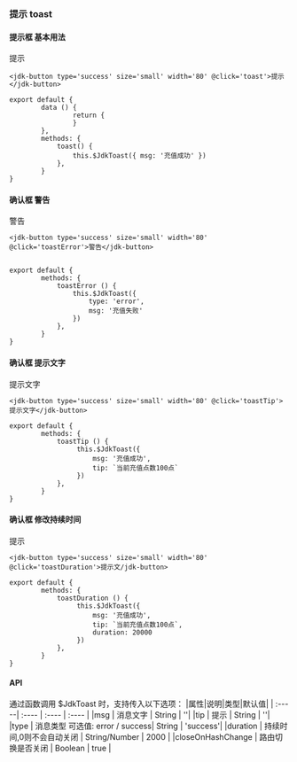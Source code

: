 ### 提示 toast

#### 提示框 基本用法

<div class="component-wrapper">
    <jdk-button type='success' size='small' width='80' @click='toast'>提示</jdk-button>
</div>

``` vue
<jdk-button type='success' size='small' width='80' @click='toast'>提示</jdk-button>
```

``` vue
export default {
		data () {
				return {
				}
		},
		methods: {
			toast() {
				this.$JdkToast({ msg: '充值成功' })
			},
		}
}
```

#### 确认框 警告

<div class="component-wrapper">
    <jdk-button type='success' size='small' width='80' @click='toastError'>警告</jdk-button>
</div>

``` vue
<jdk-button type='success' size='small' width='80' @click='toastError'>警告</jdk-button>
```

``` vue

export default {
		methods: {
			toastError () {
				this.$JdkToast({
					type: 'error',
					msg: '充值失败'
				})
			},
		}
}
```

#### 确认框 提示文字

<div class="component-wrapper">
    <jdk-button type='success' size='small' width='80' @click='toastTip'>提示文字</jdk-button>
</div>

``` vue
<jdk-button type='success' size='small' width='80' @click='toastTip'>提示文字</jdk-button>
```

``` vue
export default {
		methods: {
			toastTip () {
				 this.$JdkToast({
					 msg: '充值成功',
					 tip: `当前充值点数100点`
				 })
			},
		}
}
```

#### 确认框 修改持续时间

<div class="component-wrapper">
    <jdk-button type='success' size='small' width='80' @click='toastDuration'>提示</jdk-button>
</div>

``` vue
<jdk-button type='success' size='small' width='80' @click='toastDuration'>提示文/jdk-button>
```

``` vue
export default {
		methods: {
			toastDuration () {
				 this.$JdkToast({
					 msg: '充值成功',
					 tip: `当前充值点数100点`,
					 duration: 20000
				 })
			},
		}
}
```


#### API
通过函数调用 $JdkToast 时，支持传入以下选项：
|属性|说明|类型|默认值|
| :-----| :---- | :---- | :---- |
|msg | 消息文字 |  String | ''|
|tip | 提示 |  String |  ''|
|type | 消息类型 可选值: error / success|  String |  'success'|
|duration | 持续时间,0则不会自动关闭 |  String/Number |  2000 |
|closeOnHashChange | 路由切换是否关闭 |  Boolean |  true |

<script>
    import Vue from 'vue'
    import jdk from '@components'
		import '@/scss/docs.scss'
    Vue.use(jdk)

    export default {
        data () {
            return {
            weChat: 'Mr_Bigshoot'
            }
        },
        methods: {
        	toast() {
						this.$JdkToast({ msg: '充值成功' })
        	},
        	toastError () {
						this.$JdkToast({
							type: 'error',
							msg: '充值失败'
						})
        	},
        	toastTip () {
						 this.$JdkToast({
							 msg: '充值成功',
							 tip: `当前充值点数100点`,
						 })
        	},
        	toastDuration () {
						 this.$JdkToast({
							 msg: '充值成功',
							 tip: `当前充值点数100点`,
							 duration: 20000
						 })
        	}
        }
    }
</script>
